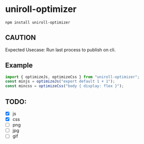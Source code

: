 # uniroll-optimizer

```
npm install uniroll-optimizer
```

## CAUTION

Expected Usecase: Run last process to publish on cli.

## Example

```js
import { optimizeJs, optimizeCss } from "uniroll-optimizer";
const minjs = optimizeJs("export default 1 + 1");
const mincss = optimizeCss("body { display: flex }");
```

## TODO:

- [x] js
- [x] css
- [ ] png
- [ ] jpg
- [ ] gif
